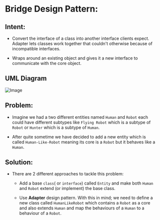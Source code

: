 # Bridge Design Pattern:
    
   ## Intent:
   - Convert the interface of a class into another interface clients expect. Adapter lets classes work together that couldn't otherwise because of incompatible interfaces.
   
   - Wraps around an existing object and gives it a new interface to communicate with the core object.
   
   ## UML Diagram
   ![Image][uml-diagram]
    
   ## Problem:
   - Imagine we had a two different entities named `Human` and `Robot` each could have different subtypes like `Flying Robot` which is a subtype of `Robot` or `Hunter` which is a subtype of `Human`.
   
   - After quite sometime we have decided to add a new entity which is called `Human-Like-Robot` meaning its core is a `Robot` but it behaves like a `Human`.
    
   ## Solution:
   - There are 2 different approaches to tackle this problem:
        - Add a base `class`( or `interface`) called `Entity` and make both `Human` and `Robot` extend (or implement) the base class.
        
        - Use **Adapter** design pattern. With this in mind; we need to define a new class called `HumanLikeRobot` which contains a `Robot` as a core and also extends `Human` and map the behaviours of a `Human` to a behaviour of a `Robot`.
   
   
   [uml-diagram]: https://github.com/navid9675/DesignPatternsPractice/blob/master/src/Adapter/UML-Diagram.png